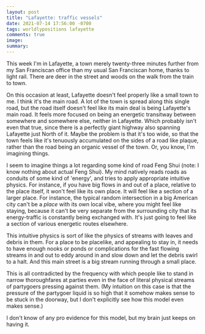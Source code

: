 ```yaml
---
layout: post
title: "Lafayette: traffic vessels"
date: 2021-07-14 17:56:00 -0700
tags: worldlypositions lafayette
comments: true
image:
summary:
---
```

This week I'm in Lafayette, a town merely twenty-three minutes further from my San Franciscan office than my usual San Franciscan home, thanks to light rail. There are deer in the street and woods on the walk from the train to town.

On this occasion at least, Lafayette doesn't feel properly like a small town to me. I think it's the main road. A lot of the town is spread along this single road, but the road itself doesn't feel like its main deal is being Lafayette's main road. It feels more focused on being an energetic transitway between somewhere and somewhere else, neither in Lafayette. Which probably isn't even that true, since there is a perfectly giant highway also spanning Lafayette just North of it. Maybe the problem is that it's too wide, so that the town feels like it's tenuously accumulated on the sides of a road like plaque, rather than the road being an organic vessel of the town. Or, you know, I'm imagining things.<!--ex-->

 I seem to imagine things a lot regarding some kind of road Feng Shui (note: I know nothing about actual Feng Shui). My mind natively reads roads as conduits of some kind of 'energy', and tries to apply appropriate intuitive physics. For instance, if you have big flows in and out of a place, relative to the place itself, it won't feel like its own place. It will feel like a section of a larger place. For instance, the typical random intersection in a big American city can't be a *place* with its own local vibe, where you might feel like staying, because it can't be very separate from the surrounding city that its energy-traffic is constantly being exchanged with. It's just going to feel like a section of various energetic routes elsewhere.

 This intuitive physics is sort of like the physics of streams with leaves and debris in them. For a place to be placelike, and appealing to stay in, it needs to have enough nooks or ponds or complications for the fast flowing streams in and out to eddy around in and slow down and let the debris swirl to a halt. And this main street is a big stream running through a small place.

 This is all contradicted by the frequency with which people like to stand in narrow thoroughfares at parties even in the face of literal physical streams of partygoers pressing against them. (My intuition on this case is that the pressure of the partygoer liquid is so high that it somehow makes sense to be stuck in the doorway, but I don't explicitly see how this model even makes sense.)

 I don't know of any pro evidence for this model, but my brain just keeps on having it.
